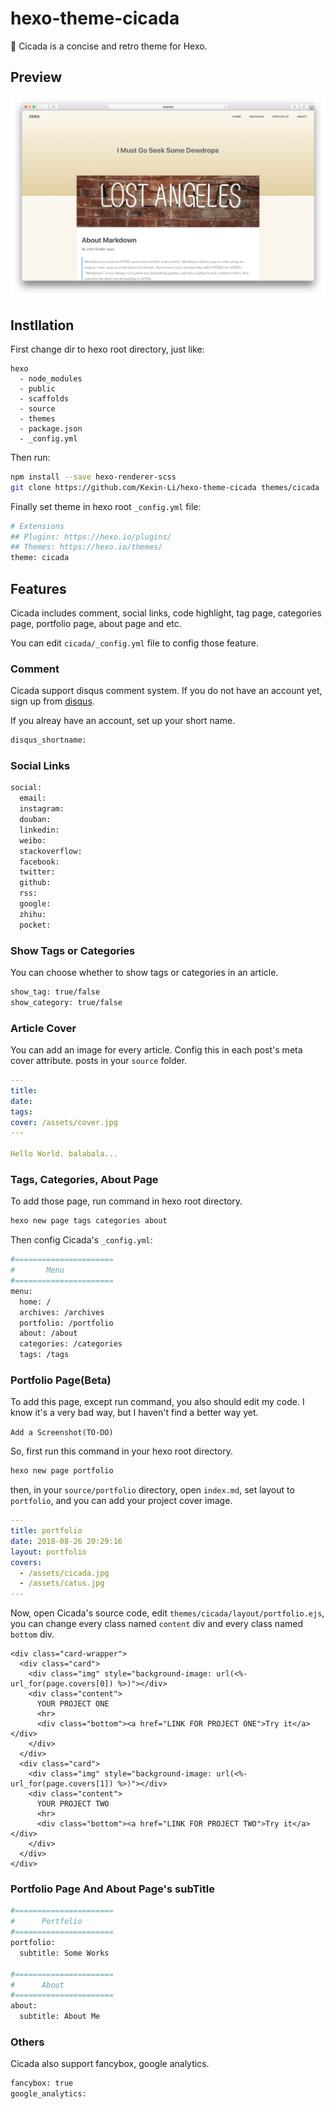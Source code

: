 # hexo-theme-cicada

💭 Cicada is a concise and retro theme for Hexo.

## Preview

![screenshot](./source/images/screenshot.png)

## Instllation

First change dir to hexo root directory, just like:

```
hexo
  - node_modules
  - public
  - scaffolds
  - source
  - themes
  - package.json
  - _config.yml
```

Then run:

``` bash
npm install --save hexo-renderer-scss
git clone https://github.com/Kexin-Li/hexo-theme-cicada themes/cicada
```

Finally set theme in hexo root `_config.yml` file:

``` bash
# Extensions
## Plugins: https://hexo.io/plugins/
## Themes: https://hexo.io/themes/
theme: cicada
```

## Features

Cicada includes comment, social links, code highlight, tag page, categories page, portfolio page, about page and etc.

You can edit `cicada/_config.yml` file to config those feature.

### Comment

Cicada support disqus comment system. If you do not have an account yet, sign up from [disqus](https://disqus.com).

If you alreay have an account, set up your short name.

``` bash
disqus_shortname:
```

### Social Links

``` bash
social:
  email:
  instagram:
  douban:
  linkedin:
  weibo:
  stackoverflow:
  facebook:
  twitter:
  github:
  rss:
  google:
  zhihu:
  pocket:
```

### Show Tags or Categories

You can choose whether to show tags or categories in an article.

``` bash
show_tag: true/false
show_category: true/false
```

### Article Cover

You can add an image for every article. Config this in each post's meta cover attribute. posts in your `source` folder.

``` yml
---
title:
date:
tags:
cover: /assets/cover.jpg
---

Hello World. balabala...
```

### Tags, Categories, About Page

To add those page, run command in hexo root directory.

``` bash
hexo new page tags categories about
```

Then config Cicada's `_config.yml`:

``` bash
#======================
#       Menu        
#======================
menu:
  home: /
  archives: /archives
  portfolio: /portfolio
  about: /about
  categories: /categories
  tags: /tags
```

### Portfolio Page(Beta)

To add this page, except run command, you also should edit my code. I know it's a very bad way, but I haven't find a better way yet.

`Add a Screenshot(TO-DO)`

So, first run this command in your hexo root directory.

``` bash
hexo new page portfolio
```

then, in your `source/portfolio` directory, open `index.md`, set layout to `portfolio`, and you can add your project cover image.

``` yml
---
title: portfolio
date: 2018-08-26 20:29:16
layout: portfolio
covers:
  - /assets/cicada.jpg
  - /assets/catus.jpg
---
```

Now, open Cicada's source code, edit `themes/cicada/layout/portfolio.ejs`, you can change every class named `content` div and every class named `bottom` div.

``` ejs
<div class="card-wrapper">
  <div class="card">
    <div class="img" style="background-image: url(<%- url_for(page.covers[0]) %>)"></div>
    <div class="content">
      YOUR PROJECT ONE
      <hr>
      <div class="bottom"><a href="LINK FOR PROJECT ONE">Try it</a></div>
    </div>
  </div>
  <div class="card">
    <div class="img" style="background-image: url(<%- url_for(page.covers[1]) %>)"></div>
    <div class="content">
      YOUR PROJECT TWO
      <hr>
      <div class="bottom"><a href="LINK FOR PROJECT TWO">Try it</a></div>
    </div>
  </div>
</div>
```

### Portfolio Page And About Page's subTitle

``` bash
#======================
#      Portfolio        
#======================
portfolio:
  subtitle: Some Works

#======================
#      About        
#======================
about:
  subtitle: About Me
```

### Others

Cicada also support fancybox, google analytics.

``` bash
fancybox: true
google_analytics:
```